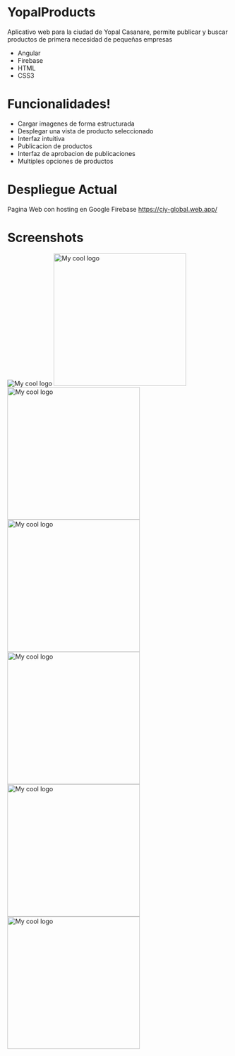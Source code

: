 # YopalProducts

Aplicativo web para la ciudad de Yopal Casanare, permite publicar y buscar productos de primera necesidad de pequeñas empresas

  - Angular
  - Firebase
  - HTML
  - CSS3

# Funcionalidades!

  - Cargar imagenes de forma estructurada
  - Desplegar una vista de producto seleccionado
  - Interfaz intuitiva
  - Publicacion de productos
  - Interfaz de aprobacion de publicaciones
  - Multiples opciones de productos
  
# Despliegue Actual
  Pagina Web con hosting en Google Firebase
  https://ciy-global.web.app/
  
# Screenshots
<div style="display="flex">
<img width="" src="https://firebasestorage.googleapis.com/v0/b/formulario-179af.appspot.com/o/repositories%2F8a.PNG?alt=media&token=ce029462-74a1-46d1-91a3-3710d02aa69c" alt="My cool logo"/>
<img width="300px" src="https://firebasestorage.googleapis.com/v0/b/formulario-179af.appspot.com/o/repositories%2F8b.PNG?alt=media&token=c54141d9-92ed-4464-b894-d1b6bc29b533" alt="My cool logo"/>
<img width="300px" src="https://firebasestorage.googleapis.com/v0/b/formulario-179af.appspot.com/o/repositories%2F8c.PNG?alt=media&token=d031a7e1-fdcf-4ceb-ae4f-524df8611979" alt="My cool logo"/>
<img width="300px" src="https://firebasestorage.googleapis.com/v0/b/formulario-179af.appspot.com/o/repositories%2F8d.PNG?alt=media&token=b8b36044-78a4-4621-b899-631a1dbaa440" alt="My cool logo"/>
<img width="300px" src="https://firebasestorage.googleapis.com/v0/b/formulario-179af.appspot.com/o/repositories%2F8e.PNG?alt=media&token=f5f53246-da2e-4562-b88e-fc7b565b4807" alt="My cool logo"/>
<img width="300px" src="https://firebasestorage.googleapis.com/v0/b/formulario-179af.appspot.com/o/repositories%2F8f.PNG?alt=media&token=5c60a3aa-5b58-49e0-b8dc-7734f50dc9fb" alt="My cool logo"/>
<img width="300px" src="https://firebasestorage.googleapis.com/v0/b/formulario-179af.appspot.com/o/repositories%2F8g.PNG?alt=media&token=54a6db44-a409-47e2-9399-0d4998d4dc6e" alt="My cool logo"/>
</div>
